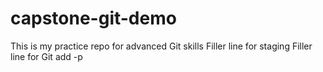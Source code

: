 # capstone-git-demo
This is my practice repo for advanced Git skills
Filler line for staging
Filler line for Git add -p
